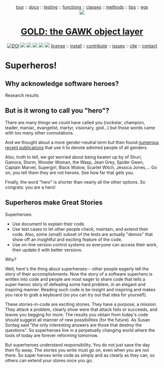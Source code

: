 <a name=top>
<p align=center><a
href="https://github.com/timm/gold/blob/master/doc/01tour.md#top">tour</a> :: <a
href="https://github.com/timm/gold/doc/02doco.md#top">doco</a> :: <a
href="https://github.com/timm/gold/blob/master/doc/03testing.md#top">testing</a> :: <a
href="https://github.com/timm/gold/blob/master/doc/04functions.md#top">functions</a> :: <a
href="https://github.com/timm/gold/blob/master/doc/05classes.md#top">classes</a> :: <a
href="https://github.com/timm/gold/blob/master/doc/06methods.md#top">methods</a> :: <a
href="https://github.com/timm/gold/blob/master/doc/07tips.md#top">tips</a> :: <a
href="https://github.com/timm/gold/blob/master/doc/08examples.md#top">egs</a> <br>
<img src="https://github.com/timm/gold/blob/master/etc/img/coins.png"></p>
<h1 align=center><a href="/README.md#top">GOLD: the GAWK object layer</a></h1>
<p align=center><a 
href="https://doi.org/10.5281/zenodo.3841466"><img 
src="https://zenodo.org/badge/DOI/10.5281/zenodo.3841466.svg" alt="DOI"></a>
<img src="https://img.shields.io/badge/license-mit-red">   
<img src="https://img.shields.io/badge/language-gawk-orange">    
<img src="https://img.shields.io/badge/purpose-ai,se-blueviolet">
<img src="https://img.shields.io/badge/platform-mac,*nux-informational">
<a href="https://travis-ci.org/github/timm/gold"><img 
src="https://travis-ci.org/timm/gold.svg?branch=master"></a> 
<a
href="https://github.com/timm/gold/blob/master/LICENSE.md#top">license</a> :: <a
href="https://github.com/timm/gold/blob/master/INSTALL.md#top">install</a> :: <a
href="https://github.com/timm/gold/blob/master/CODE_OF_CONDUCT.md#top">contribute</a> :: <a
href="https://github.com/timm/gold/issues">issues</a> :: <a
href="https://github.com/timm/gold/blob/master/CITATION.md#top">cite</a> :: <a
href="https://github.com/timm/gold/blob/master/CONTACT.md#top">contact</a></p>


# Superheros!

## Why acknowledge software heroes?

Research results

## But is it wrong to call you "hero"?

There are many things we could have called you (rockstar, champion,
 leader, maniac,
evangelist, martyr, visionary, god...)  but those words came with
too many other connotations.  

And we thought about a more gender-neutral
term but then found [numerous recent publications](http://bit.ly/2UhJCek)
that use it to denote admired people of all genders.  

Also, truth
to tell,  we got worried about being beaten up
by 
of Shuri,
Gamora, Storm, Wonder Woman, the Wasp, Jean Grey, Spider Gwen, Captain
Marvel, Supergirl, Black Widow, Scarlet Witch, Jessica Jones,... 
Go on, you tell them they are not heroes. See how far that gets you.

Finally, the word 
"hero" is shorter than nearly all the other options.
So congrats: you are a hero!

## Superheros make Great Stories

Superheroes:

- Use document to explain their code.
- Use test cases to let other people check, maintain, and extend their code.
  Also, some (small) subset of the tests
  are actually "demos" that show off an insightful and exciting feature of the code.
- Use on-line version control systems so everyone can access their work, then 
  update it with better versions.

Why?

Well, here's the thing about superheroes--
other people eagerly tell the story
of their accomplishments.
Now the story of a software superhero is written into code
and people are most eager to
share code that  tells a  super-heroic story
of defeating some hard problem, in an elegant and inspiring manner.
Reading such code is be insight and  inspiring and
makes you race to grab a keyboard (so you can try out that idea for yourself).

These stories-in-code are exciting stories. They have a purpose, a mission.
They attack a problem,  clearly show were that attack fails or succeeds,
and leaves you begging for more. 
The results you obtain from today's
code should suggest all manner of new possibilities (for the future).
As Susan Sontag said 
"the only interesting answers are those that destroy the questions".
So superheroes live in a perpetually changing world where the tools
of today are forever reforming tomorrow.

But superheroes understand responsibility.  You do not just save the
day then fly away. The stories you write must go on, even when you are not there.
So  super heroes write code as simply and as clearly as they can,
so others
can extend your stores once you go.
